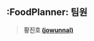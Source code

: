 ## :FoodPlanner: 팀원

> **황진호 [(jowunnal)]([[https://github.com/jowunnal?tab=repositories](https://github.com/jowunnal)])**
>
> 
>
> 
>
> 
